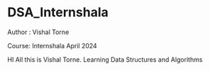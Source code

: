 # DSA_Internshala

Author : Vishal Torne

Course: Internshala April 2024

HI All this is Vishal Torne. Learning Data Structures and Algorithms